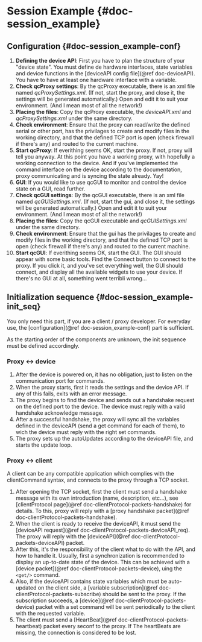 Session Example		{#doc-session_example}
==========================

Configuration		{#doc-session_example-conf}
-------------------------------

  1. **Defining the device API**: First you have to plan the structure of your "device state". You must define de hardware interfaces, state variables and device functions in the [deviceAPI config file](@ref doc-deviceAPI). You have to have at least one hardware interface with a variable.
  2. **Check qcProxy settings**: By the qcProxy executable, there is an xml file named *qcProxySettings.xml*. (If not, start the proxy, and close it, the settings will be generated automatically.) Open and edit it to suit your environment. (And I mean most of all the network!)
  3. **Placing the files**: Copy the qcProxy executable, the *deviceAPI.xml* and *qcProxySettings.xml* under the same directory.
  4. **Check environment**: Ensure that the proxy can read/write the defined serial or other port, has the privilages to create and modify files in the working directory, and that the defined TCP port is open (check firewall if there's any) and routed to the current machine.
  5. **Start qcProxy**: If everithing seems OK, start the proxy. If not, proxy will tell you anyway. At this point you have a working proxy, with hopefully a working connection to the device. And if you've implemented the command interface on the device according to the documentation, proxy communicating and is syncing the state already. Yay!
  6. **GUI**: If you would like to use qcGUI to monitor and control the device state on a GUI, read further.
  7. **Check qcGUI settings**: By the qcGUI executable, there is an xml file named *qcGUISettings.xml*. (If not, start the gui, and close it, the settings will be generated automatically.) Open and edit it to suit your environment. (And I mean most of all the network!)
  8. **Placing the files**: Copy the qcGUI executable and *qcGUISettings.xml* under the same directory.
  9. **Check environment**: Ensure that the gui has the privilages to create and modify files in the working directory, and that the defined TCP port is open (check firewall if there's any) and routed to the current machine.
  10. **Start qcGUI**: If everithing seems OK, start the GUI. The GUI should appear with some basic tools. Find the Connect button to connect to the proxy. If you click it, and you've set everything well, the GUI should connect, and display all the available widgets to use your device. If there's no GUI at all, something went terribli wrong...

Initialization sequence		{#doc-session_example-init_seq}
-------------------------------

You only need this part, if you are a client / proxy developer. For everyday use, the [configuration](@ref doc-session_example-conf) part is sufficient.

As the starting order of the components are unknown, the init sequence must be defined accordingly.

### Proxy <-> device ###

  1. After the device is powered on, it has no obligation, just to listen on the communication port for commands.
  2. When the proxy starts, first it reads the settings and the device API. If any of this fails, exits with an error message.
  3. The proxy begins to find the device and sends out a handshake request on the defined port to the device. The device must reply with a valid handshake acknowledge message.
  4. After a successful handshake, the proxy will sync all the variables defined in the deviceAPI (send a get command for each of them), to wich the device must reply with the right set commands.
  5. The proxy sets up the autoUpdates according to the deviceAPI file, and starts the update loop.

### Proxy <-> client ###

A client can be any compatible application which complies with the clientCommand syntax, and connects to the proxy through a TCP socket.

  1. After opening the TCP socket, first the client must send a handshake message with its own introduction (name, description, etc...), see [clientProtocol page](@ref doc-clientProtocol-packets-handshake) for details. To this, proxy will reply with a [proxy handshake packet](@ref doc-clientProtocol-packets-handshake).
  2. When the client is ready to receive the deviceAPI, it must send the [deviceAPI request](@ref doc-clientProtocol-packets-deviceAPI_req). The proxy will reply with the [deviceAPI](@ref doc-clientProtocol-packets-deviceAPI) packet.
  3. After this, it's the responsibility of the client what to do with the API, and how to handle it. Usually, first a synchronization is recommended to display an up-to-date state of the device. This can be achieved with a [device packet](@ref doc-clientProtocol-packets-device), uing the `<get/>` command.
  4. Also, if the deviceAPI contains state variables which must be auto-updated on the client side, a [variable subscription](@ref doc-clientProtocol-packets-subscribe) should be sent to the proxy. If the subscription succeeds, a [device](@ref doc-clientProtocol-packets-device) packet with a set command will be sent periodically to the client with the requested variable.
  5. The client must send a [HeartBeat](@ref doc-clientProtocol-packets-heartbeat) packet every seconf to the proxy. If The heartBeats are missing, the connection is considered to be lost.
